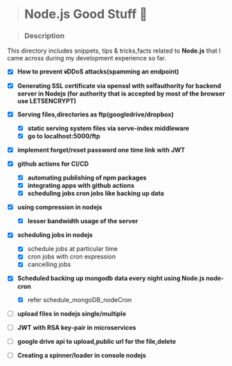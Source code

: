 > # Node.js Good Stuff 👀

> ### Description

This directory includes snippets, tips & tricks,facts related to **Node.js** that I came across during my development experience so far.

- [x] **How to prevent 💀DDoS attacks(spamming an endpoint)**
- [x] **Generating SSL certificate via openssl with selfauthority for backend server in Nodejs (for authority that is accepted by most of the browser use LETSENCRYPT)**
- [x] **Serving files,directories as ftp(googledrive/dropbox)**
    - [x] **static serving system files via serve-index middleware**
    - [x] **go to localhost:5000/ftp**
- [x] **implement forget/reset password one time link with JWT**
- [x] **github actions for CI/CD**
    - [x] **automating publishing of npm packages**
    - [x] **integrating apps with github actions**
    - [x] **scheduling jobs cron jobs like backing up data**
- [x] **using compression in nodejs**
    - [x] **lesser bandwidth usage of the server**
- [x] **scheduling jobs in nodejs**
    - [x] schedule jobs at particular time
    - [x] cron jobs with cron expression
    - [x] cancelling jobs
- [x] **Scheduled backing up mongodb data every night using Node.js node-cron**
    - [x] refer schedule_mongoDB_nodeCron
- [ ] **upload files in nodejs single/multiple**
- [ ] **JWT with RSA key-pair in microservices**
- [ ] **google drive api to upload,public url for the file,delete**
- [ ] **Creating a spinner/loader in console nodejs**

